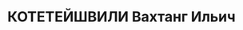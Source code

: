 ---
title: КОТЕТЕЙШВИЛИ Вахтанг Ильич
description: "Род. в 1892, Тетрицкаройский (Агбулахский) район, с. Диди Тонети, грузин.\
  \ Место проживания: г. Тбилиси. Род занятий: до ареста профессор Тбилисского Госуниверситета\
  \ и Кутаисского Пединститута. \n  Осужден Тройкой при НКВД ГССР 17.01.1938. Мера\
  \ наказания: расстрел с конфискацией личного имущества. Дата расстрела: 20.01.1938"
---